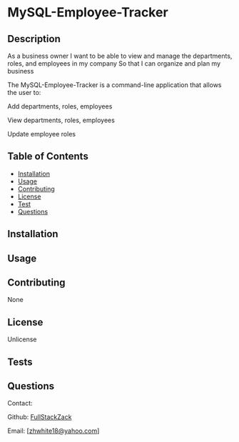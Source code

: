 # MySQL-Employee-Tracker

## Description
As a business owner
I want to be able to view and manage the departments, roles, and employees in my company
So that I can organize and plan my business

The MySQL-Employee-Tracker is a command-line application that allows the user to:

Add departments, roles, employees

View departments, roles, employees

Update employee roles

## Table of Contents
* [Installation](#installation)
* [Usage](#usage)
* [Contributing](#contributing)
* [License](#license)
* [Test](#test)
* [Questions](#questions)

## Installation

## Usage


## Contributing
None

## License
Unlicense

## Tests


## Questions
Contact:

Github: [FullStackZack](https://github.com/FullStackZack)

Email: [zhwhite18@yahoo.com]